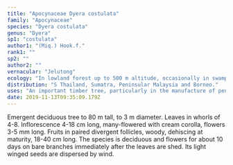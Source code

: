 ```yaml
---
title: "Apocynaceae Dyera costulata"
family: "Apocynaceae"
species: "Dyera costulata"
genus: "Dyera"
sp1: "costulata"
author1: "(Miq.) Hook.f."
rank1: ""
sp2: ""
author2: ""
vernacular: "Jelutong"
ecology: "In lowland forest up to 500 m altitude, occasionally in swampy forest on ridges."
distribution: "S Thailand, Sumatra, Peninsular Malaysia and Borneo."
uses: "An important timber tree, particularly in the manufacture of pencils."
date: 2019-11-13T09:35:09.179Z
---
```

Emergent deciduous tree to 80 m tall, to 3 m diameter. Leaves in whorls of 4-8. Inflorescence 4-18 cm long, many-flowered with cream corolla, flowers 3-5 mm long. Fruits in paired divergent follicles, woody, dehiscing at maturity, 18-40 cm long. The species is deciduous and flowers for about 10 days on bare branches immediately after the leaves are shed. Its light winged seeds are dispersed by wind.